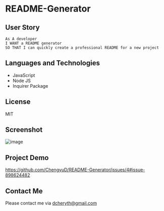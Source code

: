 # README-Generator

## User Story
```
As A developer
I WANT a README generator
SO THAT I can quickly create a professional README for a new project
```

## Languages and Technologies
- JavaScript
- Node JS
- Inquirer Package

## License
MIT

## Screenshot
![image](https://user-images.githubusercontent.com/80147201/118388238-13855280-b5d8-11eb-8d5c-499d07c703b0.png)

## Project Demo
https://github.com/ChengyuD/README-Generator/issues/4#issue-898624482

## Contact Me
Please contact me via dcheryth@gmail.com
